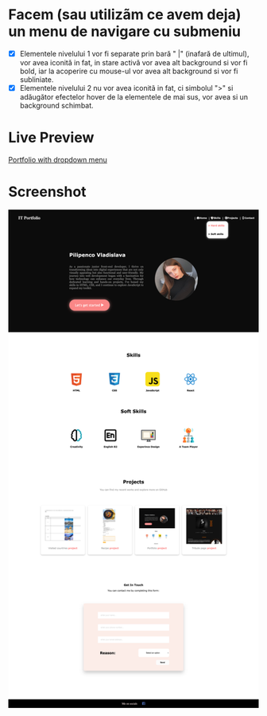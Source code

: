 # Facem (sau utilizãm ce avem deja) un menu de navigare cu submeniu

- [x] Elementele nivelului 1 vor fi separate prin bară " |" (inafară de ultimul), vor avea
      iconită in fat, in stare activă vor avea alt background si vor fi bold, iar la acoperire
      cu mouse-ul vor avea alt background si vor fi subliniate.
- [x] Elementele nivelului 2 nu vor avea iconitã in fat, ci simbolul ">" si adăugător
      efectelor hover de la elementele de mai sus, vor avea si un background schimbat.

# Live Preview

<a href="https://html-preview.github.io/?url=https://github.com/vladapilipenco/odc-homeworks/blob/main/07-dropdown-menu/index.html" target="_blank">Portfolio with dropdown menu</a>

# Screenshot

![Portfolio with dropdown menu screenshot](./dropdown-menu-screenshot.png)
